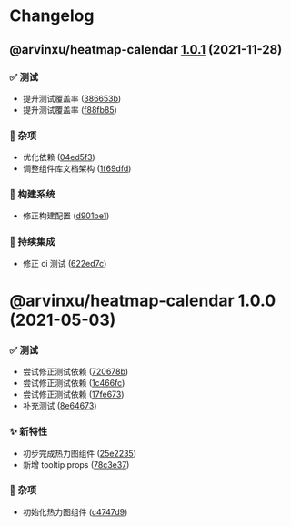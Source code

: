 # Changelog

## @arvinxu/heatmap-calendar [1.0.1](https://github.com/arvinxx/components/compare/@arvinxu/heatmap-calendar@1.0.0...@arvinxu/heatmap-calendar@1.0.1) (2021-11-28)


### ✅ 测试

* 提升测试覆盖率 ([386653b](https://github.com/arvinxx/components/commit/386653b))
* 提升测试覆盖率 ([f88fb85](https://github.com/arvinxx/components/commit/f88fb85))


### 🎫 杂项

* 优化依赖 ([04ed5f3](https://github.com/arvinxx/components/commit/04ed5f3))
* 调整组件库文档架构 ([1f69dfd](https://github.com/arvinxx/components/commit/1f69dfd))


### 👷 构建系统

* 修正构建配置 ([d901be1](https://github.com/arvinxx/components/commit/d901be1))


### 🔧 持续集成

* 修正 ci 测试 ([622ed7c](https://github.com/arvinxx/components/commit/622ed7c))

# @arvinxu/heatmap-calendar 1.0.0 (2021-05-03)


### ✅ 测试

* 尝试修正测试依赖 ([720678b](https://github.com/arvinxx/components/commit/720678b))
* 尝试修正测试依赖 ([1c466fc](https://github.com/arvinxx/components/commit/1c466fc))
* 尝试修正测试依赖 ([17fe673](https://github.com/arvinxx/components/commit/17fe673))
* 补充测试 ([8e64673](https://github.com/arvinxx/components/commit/8e64673))


### ✨ 新特性

* 初步完成热力图组件 ([25e2235](https://github.com/arvinxx/components/commit/25e2235))
* 新增 tooltip props ([78c3e37](https://github.com/arvinxx/components/commit/78c3e37))


### 🎫 杂项

* 初始化热力图组件 ([c4747d9](https://github.com/arvinxx/components/commit/c4747d9))
